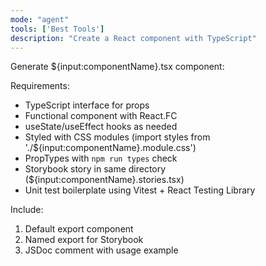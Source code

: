 ```yaml
---
mode: "agent"
tools: ['Best Tools']
description: "Create a React component with TypeScript"
---
```


Generate ${input:componentName}.tsx component:

Requirements:

- TypeScript interface for props
- Functional component with React.FC
- useState/useEffect hooks as needed
- Styled with CSS modules (import styles from './${input:componentName}.module.css')
- PropTypes with `npm run types` check
- Storybook story in same directory (${input:componentName}.stories.tsx)
- Unit test boilerplate using Vitest + React Testing Library

Include:

1. Default export component
2. Named export for Storybook
3. JSDoc comment with usage example

